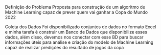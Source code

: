 Definição do Problema
Proposta para construção de um algoritmo de Machine Learning capaz de prever quem vai ganhar a Copa do Mundo 2022

Coleta dos Dados
Foi disponibilizado conjuntos de dados no formato Excel e minha tarefa é construir um Banco de Dados que disponibilize esses dados, além disso, devemos nos conectar com esse BD para buscar informações úteis para análise e criação do modelo de Machine Learning capaz de realizar predições do resultado de jogos da copa
